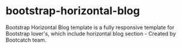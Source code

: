# bootstrap-horizontal-blog
Bootstrap Horizontal Blog template is a fully responsive template for Bootstrap lover's,  which include horizontal blog section - Created by Bootcatch team.
